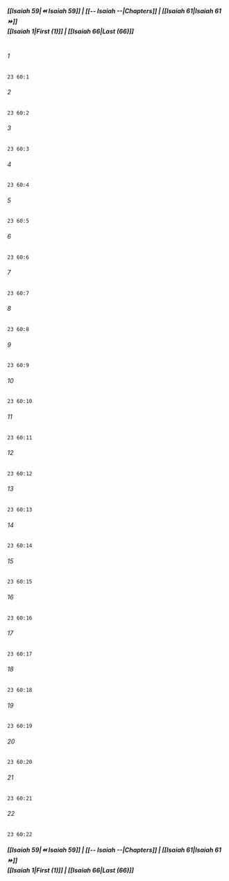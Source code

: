 
##### **[[Isaiah 59|⏪ Isaiah 59]] | [[-- Isaiah --|Chapters]] | [[Isaiah 61|Isaiah 61 ⏩]]**<br>**[[Isaiah 1|First (1)]] | [[Isaiah 66|Last (66)]]**<br><br>

###### 1
``` verse
23 60:1
```
###### 2
``` verse
23 60:2
```
###### 3
``` verse
23 60:3
```
###### 4
``` verse
23 60:4
```
###### 5
``` verse
23 60:5
```
###### 6
``` verse
23 60:6
```
###### 7
``` verse
23 60:7
```
###### 8
``` verse
23 60:8
```
###### 9
``` verse
23 60:9
```
###### 10
``` verse
23 60:10
```
###### 11
``` verse
23 60:11
```
###### 12
``` verse
23 60:12
```
###### 13
``` verse
23 60:13
```
###### 14
``` verse
23 60:14
```
###### 15
``` verse
23 60:15
```
###### 16
``` verse
23 60:16
```
###### 17
``` verse
23 60:17
```
###### 18
``` verse
23 60:18
```
###### 19
``` verse
23 60:19
```
###### 20
``` verse
23 60:20
```
###### 21
``` verse
23 60:21
```
###### 22
``` verse
23 60:22
```

##### **[[Isaiah 59|⏪ Isaiah 59]] | [[-- Isaiah --|Chapters]] | [[Isaiah 61|Isaiah 61 ⏩]]**<br>**[[Isaiah 1|First (1)]] | [[Isaiah 66|Last (66)]]**

